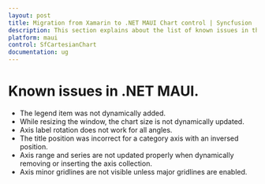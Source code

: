```yaml
---
layout: post
title: Migration from Xamarin to .NET MAUI Chart control | Syncfusion
description: This section explains about the list of known issues in the .NET MAUI Chart (SfCartesianChart) control.
platform: maui
control: SfCartesianChart
documentation: ug
---
```


# Known issues in .NET MAUI.

* The legend item was not dynamically added.
* While resizing the window, the chart size is not dynamically updated.
* Axis label rotation does not work for all angles.
* The title position was incorrect for a category axis with an inversed position.
* Axis range and series are not updated properly when dynamically removing or inserting the axis collection.
* Axis minor gridlines are not visible unless major gridlines are enabled.